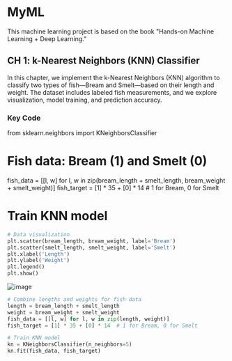 # MyML
 This machine learning project is based on the book "Hands-on Machine Learning + Deep Learning."

## CH 1: k-Nearest Neighbors (KNN) Classifier
In this chapter, we implement the k-Nearest Neighbors (KNN) algorithm to classify two types of fish—Bream and Smelt—based on their length and weight. The dataset includes labeled fish measurements, and we explore visualization, model training, and prediction accuracy.

### Key Code
from sklearn.neighbors import KNeighborsClassifier

# Fish data: Bream (1) and Smelt (0)
fish_data = [[l, w] for l, w in zip(bream_length + smelt_length, bream_weight + smelt_weight)]
fish_target = [1] * 35 + [0] * 14  # 1 for Bream, 0 for Smelt

# Train KNN model
```python
# Data visualization
plt.scatter(bream_length, bream_weight, label='Bream')
plt.scatter(smelt_length, smelt_weight, label='Smelt')
plt.xlabel('Length')
plt.ylabel('Weight')
plt.legend()
plt.show()
```
![image](https://github.com/user-attachments/assets/2df7947b-d0d6-4b8a-9299-ba06f9d88c56)

```python
# Combine lengths and weights for fish data
length = bream_length + smelt_length
weight = bream_weight + smelt_weight
fish_data = [[l, w] for l, w in zip(length, weight)]
fish_target = [1] * 35 + [0] * 14  # 1 for Bream, 0 for Smelt

# Train KNN model
kn = KNeighborsClassifier(n_neighbors=5)
kn.fit(fish_data, fish_target)
```
